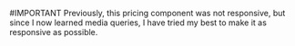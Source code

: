 #IMPORTANT
Previously, this pricing component was not responsive, but since I now learned media queries, I have tried my best to make it as responsive as possible.
